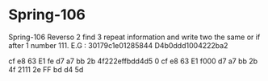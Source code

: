 # Spring-106
Spring-106
Reverso
2 find 3 repeat information and write two the same 
or if after 1 number 111.
E.G :
30179c1e01285844
D4b0ddd1004222ba2

cf e8 63 E1 fe d7 a7 bb
2b 4f222effbdd4d5
0
cf e8 63 E1 f000 d7 a7 bb
2b 4f 2111 2e FF bd d4 5d
